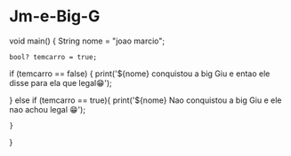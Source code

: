 # Jm-e-Big-G
void main() {
  String nome = "joao marcio";
    
    bool? temcarro = true;
 
  if (temcarro == false) {
  print('${nome} conquistou a big Giu e entao ele disse para ela que legal😁');  
      
  } else if (temcarro == true){
print('${nome}  Nao conquistou a big Giu e ele nao achou legal 😁');    
    
    }
  
 
}
